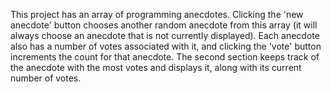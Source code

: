 This project has an array of programming anecdotes. Clicking the 'new anecdote' button chooses another random
anecdote from this array (it will always choose an anecdote that is not currently displayed). Each anecdote
also has a number of votes associated with it, and clicking the 'vote' button increments the count for that
anecdote. The second section keeps track of the anecdote with the most votes and displays it, along with its
current number of votes.
